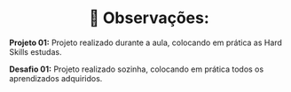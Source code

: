 <h1 align="center">📌 Observações:</h1>
<p><strong>Projeto 01:</strong> Projeto realizado durante a aula, colocando em prática as Hard Skills estudas.</p>
<p><strong>Desafio 01:</strong> Projeto realizado sozinha, colocando em prática todos os aprendizados adquiridos.</p>
